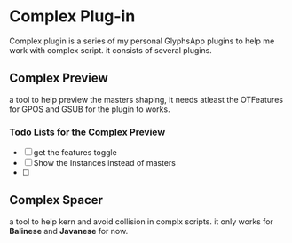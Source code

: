 # Complex Plug-in

Complex plugin is a series of my personal GlyphsApp plugins to help me work with complex script. it consists of several plugins.

## Complex Preview
a tool to help preview the masters shaping, it needs atleast the OTFeatures for GPOS and GSUB for the plugin to works.

### Todo Lists for the Complex Preview
- [ ] get the features toggle
- [ ] Show the Instances instead of masters
- [ ] 

## Complex Spacer
a tool to help kern and avoid collision in complx scripts. it only works for **Balinese** and **Javanese** for now.
